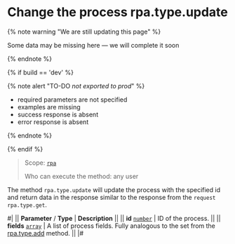 # Change the process rpa.type.update

{% note warning "We are still updating this page" %}

Some data may be missing here — we will complete it soon

{% endnote %}

{% if build == 'dev' %}

{% note alert "TO-DO _not exported to prod_" %}

- required parameters are not specified
- examples are missing
- success response is absent
- error response is absent

{% endnote %}

{% endif %}

> Scope: [`rpa`](../../../scopes/permissions.md)
>
> Who can execute the method: any user

The method `rpa.type.update` will update the process with the specified id and return data in the response similar to the response from the `request rpa.type.get`.

#|
|| **Parameter** / **Type** | **Description** ||
|| **id** 
[`number`](../../../data-types.md) | ID of the process. ||
|| **fields** 
[`array`](../../../data-types.md) | A list of process fields. Fully analogous to the set from the [rpa.type.add](./rpa-type-add.md) method. ||
|#